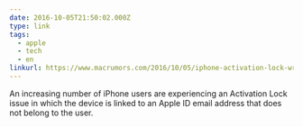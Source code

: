 ```yaml
---
date: 2016-10-05T21:50:02.000Z
type: link
tags:
  - apple
  - tech
  - en
linkurl: https://www.macrumors.com/2016/10/05/iphone-activation-lock-wrong-apple-id-issues/
---
```

An increasing number of iPhone users are experiencing an Activation Lock issue in which the device is linked to an Apple ID email address that does not belong to the user.
